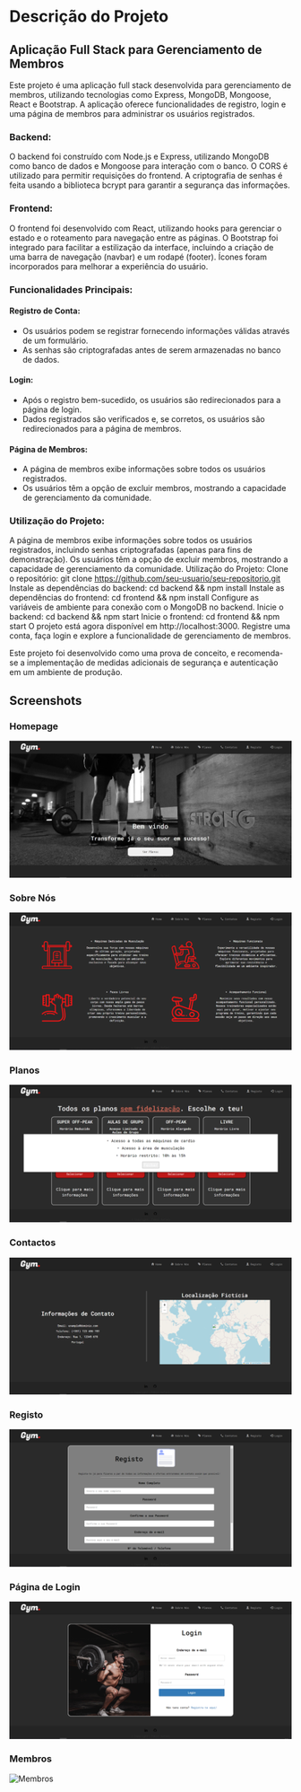 # Descrição do Projeto

## Aplicação Full Stack para Gerenciamento de Membros

Este projeto é uma aplicação full stack desenvolvida para gerenciamento de membros, utilizando tecnologias como Express, MongoDB, Mongoose, React e Bootstrap. A aplicação oferece funcionalidades de registro, login e uma página de membros para administrar os usuários registrados.

### Backend:

O backend foi construído com Node.js e Express, utilizando MongoDB como banco de dados e Mongoose para interação com o banco. O CORS é utilizado para permitir requisições do frontend. A criptografia de senhas é feita usando a biblioteca bcrypt para garantir a segurança das informações.

### Frontend:

O frontend foi desenvolvido com React, utilizando hooks para gerenciar o estado e o roteamento para navegação entre as páginas. O Bootstrap foi integrado para facilitar a estilização da interface, incluindo a criação de uma barra de navegação (navbar) e um rodapé (footer). Ícones foram incorporados para melhorar a experiência do usuário.

### Funcionalidades Principais:

#### Registro de Conta:

- Os usuários podem se registrar fornecendo informações válidas através de um formulário.
- As senhas são criptografadas antes de serem armazenadas no banco de dados.

#### Login:

- Após o registro bem-sucedido, os usuários são redirecionados para a página de login.
- Dados registrados são verificados e, se corretos, os usuários são redirecionados para a página de membros.

#### Página de Membros:

- A página de membros exibe informações sobre todos os usuários registrados.
- Os usuários têm a opção de excluir membros, mostrando a capacidade de gerenciamento da comunidade.

### Utilização do Projeto:

A página de membros exibe informações sobre todos os usuários registrados, incluindo senhas criptografadas (apenas para fins de demonstração).
Os usuários têm a opção de excluir membros, mostrando a capacidade de gerenciamento da comunidade.
Utilização do Projeto:
Clone o repositório: git clone https://github.com/seu-usuario/seu-repositorio.git
Instale as dependências do backend: cd backend && npm install
Instale as dependências do frontend: cd frontend && npm install
Configure as variáveis de ambiente para conexão com o MongoDB no backend.
Inicie o backend: cd backend && npm start
Inicie o frontend: cd frontend && npm start
O projeto está agora disponível em http://localhost:3000. Registre uma conta, faça login e explore a funcionalidade de gerenciamento de membros.

Este projeto foi desenvolvido como uma prova de conceito, e recomenda-se a implementação de medidas adicionais de segurança e autenticação em um ambiente de produção.

## Screenshots

### Homepage
![Homepage](Screenshots%20Frontend/Homepage.jpg)

### Sobre Nós
![Sobre Nós](Screenshots%20Frontend/SobreNos.png)

### Planos
![Planos](Screenshots%20Frontend/Planos.png)

### Contactos
![Contactos](Screenshots%20Frontend/Contatos.png)

### Registo
![Registo](Screenshots%20Frontend/Registo.png)

### Página de Login
![Página de Login](Screenshots%20Frontend/Login.png)

### Membros
![Membros](Screenshots%20Frontend/Membros.png)
